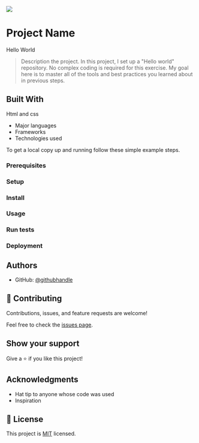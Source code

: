 ![](https://img.shields.io/badge/Microverse-blueviolet)

# Project Name
Hello World
> Description the project.
In this project, I set up a "Hello world" repository. No complex coding is required for this exercise. My goal here is to master all of the tools and best practices you learned about in previous steps.

## Built With
Html and css
- Major languages
- Frameworks
- Technologies used








To get a local copy up and running follow these simple example steps.

### Prerequisites

### Setup

### Install

### Usage

### Run tests

### Deployment



## Authors


- GitHub: [@githubhandle](https://github.com/alicemirigo92)

## 🤝 Contributing

Contributions, issues, and feature requests are welcome!

Feel free to check the [issues page](../../issues/).

## Show your support

Give a ⭐️ if you like this project!

## Acknowledgments

- Hat tip to anyone whose code was used
- Inspiration


## 📝 License

This project is [MIT](./LICENSE) licensed.

